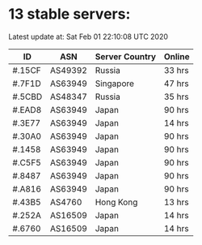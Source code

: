 # 13 stable servers:

Latest update at: Sat Feb 01 22:10:08 UTC 2020

| ID | ASN | Server Country | Online |
| -- | --- | -------------- | ------ |
| #.15CF | AS49392 | Russia | 33 hrs |
| #.7F1D | AS63949 | Singapore | 47 hrs |
| #.5CBD | AS48347 | Russia | 35 hrs |
| #.EAD8 | AS63949 | Japan | 90 hrs |
| #.3E77 | AS63949 | Japan | 14 hrs |
| #.30A0 | AS63949 | Japan | 90 hrs |
| #.1458 | AS63949 | Japan | 90 hrs |
| #.C5F5 | AS63949 | Japan | 90 hrs |
| #.8487 | AS63949 | Japan | 90 hrs |
| #.A816 | AS63949 | Japan | 90 hrs |
| #.43B5 | AS4760 | Hong Kong | 13 hrs |
| #.252A | AS16509 | Japan | 14 hrs |
| #.6760 | AS16509 | Japan | 14 hrs |


